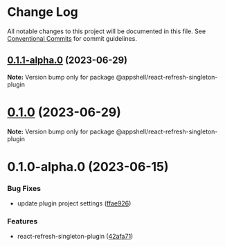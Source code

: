# Change Log

All notable changes to this project will be documented in this file.
See [Conventional Commits](https://conventionalcommits.org) for commit guidelines.

## [0.1.1-alpha.0](https://github.com/navaris/appshell/compare/@appshell/react-refresh-singleton-plugin@0.1.0-alpha.0...@appshell/react-refresh-singleton-plugin@0.1.1-alpha.0) (2023-06-29)

**Note:** Version bump only for package @appshell/react-refresh-singleton-plugin





# [0.1.0](https://github.com/navaris/appshell/compare/@appshell/react-refresh-singleton-plugin@0.1.0-alpha.0...@appshell/react-refresh-singleton-plugin@0.1.0) (2023-06-29)

**Note:** Version bump only for package @appshell/react-refresh-singleton-plugin





# 0.1.0-alpha.0 (2023-06-15)


### Bug Fixes

* update plugin project settings ([ffae926](https://github.com/navaris/appshell/commit/ffae926df93de250ed50dd797d109817a22145f0))


### Features

* react-refresh-singleton-plugin ([42afa71](https://github.com/navaris/appshell/commit/42afa71b0e6122640e0ffff107702d5186ca65cf))
